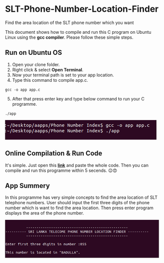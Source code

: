 # SLT-Phone-Number-Location-Finder
Find the area location of the SLT phone number which you want

This document shows how to compile and run this C program on Ubuntu Linux using the **gcc compiler**. Please follow these simple steps.

## Run on Ubuntu OS

1. Open your clone folder. 
2. Right click & select **Open Terminal**. 
3. Now your terminal path is set to your app location.
4. Type this command to compile app.c. 
```
gcc -o app app.c
```
5. After that press enter key and type below command to run your C programme.
```
./app
```
<img src="img/app_run.png">

## Online Compilation & Run Code
It's simple. Just open this **[link](https://www.onlinegdb.com/online_c_compiler)** and paste the whole code. Then you can compile and run this programme within 5 secends. 😉😍</br>


## App Summery
In this programme has very simple concepts to find the area location of SLT telephone numbers. User should input the first three digits of the phone number which is want to find the area location. Then press enter program displays the area of the phone number.

<img src="img/app_interface.png">
